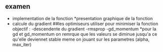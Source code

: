 ## examen
* implementation de la fonction 
*presentation  graphique de la fonction 
* calcule du gradient
##les optimiseurs  utiliser pour minimiser la fonction objectif :
-descendente du gradient 
-rmsprop
-gd_momentum
*pour la gd et gd_momentum on remrque que les valeurs se diminue jusqu'a ce qu'elle deviennet stable meme on jouant sur les parametres (alpha, max_iter)

